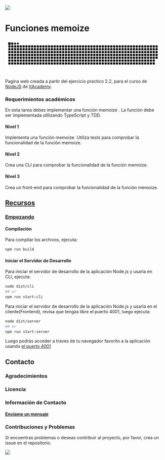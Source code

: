 <img src="https://user-images.githubusercontent.com/73097560/115834477-dbab4500-a447-11eb-908a-139a6edaec5c.gif">

# Funciones memoize
<a href="https://github.com/SKRTEEEEEE">
<div align="center">
  <img  src="https://github.com/SKRTEEEEEE/SKRTEEEEEE/blob/main/resources/img/grid-snake.svg"
       alt="snake" />
</div>
</a>

Pagina web creada a partir del ejercicio practico 2.2, para el curso de [NodeJS](https://nodejs.org/en) de [ItAcademy](https://www.barcelonactiva.cat/es/itacademy).


### Requerimientos académicos
En esta tarea debes implementar una función memoize . La función debe ser implementada utilizando TypeScript y TDD.

#### Nivel 1
Implementa una función memoize.
Utiliza tests para comprobar la funcionalidad de la función memoize.

#### Nivel 2
Crea una CLI para comprobar la funcionalidad de la función memoize.

#### Nivel 3
Crea un front-end para comprobar la funcionalidad de la función memoize.

## [Recursos](https://github.com/SKRTEEEEEE/markdowns/)

### [Empezando](https://github.com/SKRTEEEEEE/markdowns/blob/main/utils/how-start/ts-tw_es.md)

#### Compilación

Para compilar los archivos, ejecuta:

```bash
npm run build
```

#### Iniciar el Servidor de Desarrollo
Para iniciar el servidor de desarrollo de la aplicación Node.js y usarla en CLI, ejecuta:

```bash
node dist/cli
## or
npm run start:cli
```

Para iniciar el servidor de desarrollo de la aplicación Node.js y usarla en el cliente(Frontend), revisa que tengas libre el puerto 4001, luego ejecuta:

```bash
node dist/server
## or
npm run start:server
```

Luego podrás acceder a traves de tu navegador favorito a la aplicación usando [el puerto 4001](https://localhost:4001)

## Contacto

### Agradecimientos

### Licencia

### Información de Contacto

#### [Envíame un mensaje](mailto:adanreh.m@gmail.com)

### Contribuciones y Problemas

Si encuentras problemas o deseas contribuir al proyecto, por favor, crea un issue en el repositorio.

<img src="https://user-images.githubusercontent.com/73097560/115834477-dbab4500-a447-11eb-908a-139a6edaec5c.gif">